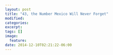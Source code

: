 ```yaml
---
layout: post
title: "43, the Number Mexico Will Never Forget"
modified:
categories: 
excerpt:
tags: []
image:
  feature:
date: 2014-12-10T02:21:22-06:00
---
```


